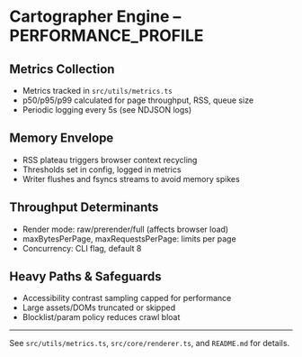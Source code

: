 # Cartographer Engine – PERFORMANCE_PROFILE

## Metrics Collection
- Metrics tracked in `src/utils/metrics.ts`
- p50/p95/p99 calculated for page throughput, RSS, queue size
- Periodic logging every 5s (see NDJSON logs)

## Memory Envelope
- RSS plateau triggers browser context recycling
- Thresholds set in config, logged in metrics
- Writer flushes and fsyncs streams to avoid memory spikes

## Throughput Determinants
- Render mode: raw/prerender/full (affects browser load)
- maxBytesPerPage, maxRequestsPerPage: limits per page
- Concurrency: CLI flag, default 8

## Heavy Paths & Safeguards
- Accessibility contrast sampling capped for performance
- Large assets/DOMs truncated or skipped
- Blocklist/param policy reduces crawl bloat

---
See `src/utils/metrics.ts`, `src/core/renderer.ts`, and `README.md` for details.
